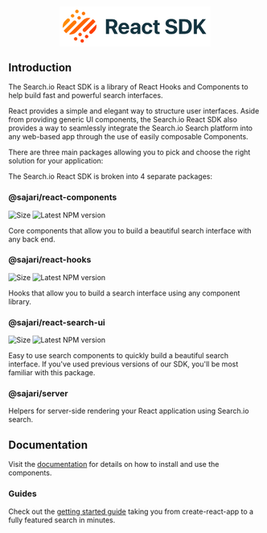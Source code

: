 <p align="center">
 <img src="https://github.com/sajari/sdk-react/blob/master/docs/public/logo.png" width="300px" style="display: block; margin-left: auto; margin-right: auto;">
</p>

## Introduction

The Search.io React SDK is a library of React Hooks and Components to help build fast and powerful search interfaces.

React provides a simple and elegant way to structure user interfaces. Aside from providing generic UI components, the Search.io React SDK also provides a way to seamlessly integrate the Search.io Search platform into any web-based app through the use of easily composable Components.

There are three main packages allowing you to pick and choose the right solution for your application:

The Search.io React SDK is broken into 4 separate packages:

### @sajari/react-components

<img src="https://badgen.net/bundlephobia/minzip/@sajari/react-components?cache=300" alt="Size"> <img src="https://badgen.net/npm/v/@sajari/react-components?cache=300" alt="Latest NPM version">

Core components that allow you to build a beautiful search interface with any back end.

### @sajari/react-hooks

<img src="https://badgen.net/bundlephobia/minzip/@sajari/react-hooks?cache=300" alt="Size"> <img src="https://badgen.net/npm/v/@sajari/react-hooks?cache=300" alt="Latest NPM version">

Hooks that allow you to build a search interface using any component library.

### @sajari/react-search-ui

<img src="https://badgen.net/bundlephobia/minzip/@sajari/react-search-ui?cache=300" alt="Size"> <img src="https://badgen.net/npm/v/@sajari/react-search-ui?cache=300" alt="Latest NPM version">

Easy to use search components to quickly build a beautiful search interface. If you've used previous versions of our SDK, you'll be most familiar with this package.

### @sajari/server

Helpers for server-side rendering your React application using Search.io search.

## Documentation

Visit the [documentation](https://react.docs.sajari.com) for details on how to install and use the components.

### Guides

Check out the [getting started guide](https://github.com/sajari/sdk-react-guide) taking you from create-react-app to a fully featured search in minutes.
